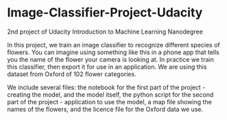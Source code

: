 # Image-Classifier-Project-Udacity
2nd project of Udacity Introduction to Machine Learning Nanodegree

In this project, we train an image classifier to recognize different species of flowers. You can imagine using something like this in a phone app that tells you the name of the flower your camera is looking at. In practice we train this classifier, then export it for use in an application. We are using this dataset from Oxford of 102 flower categories.

We include several files: the notebook for the first part of the project - creating the model, and the model itself, the python script for the second part of the project - application to use the model, a map file showing the names of the flowers, and the licence file for the Oxford data we use.
